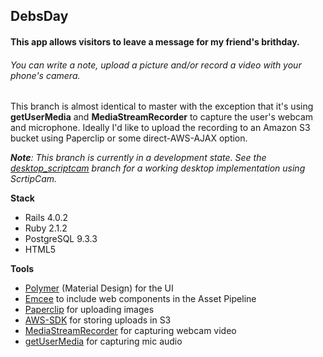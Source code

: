 ## DebsDay

#### This app allows visitors to leave a message for my friend's brithday.
###### You can write a note, upload a picture and/or record a video with your phone's camera.

This branch is almost identical to master with the exception that it's using **getUserMedia** and **MediaStreamRecorder** to capture the user's webcam and microphone. Ideally I'd like to upload the recording to an Amazon S3 bucket using Paperclip or some direct-AWS-AJAX option.

*<b>Note</b>: This branch is currently in a development state. See the <a href='https://github.com/HunterMeyer/debsday/tree/dektop_scriptcam'>desktop_scriptcam</a> branch for a working desktop implementation using ScrtipCam.*


**Stack**
- Rails 4.0.2
- Ruby 2.1.2
- PostgreSQL 9.3.3
- HTML5

**Tools**
- <a href='https://www.polymer-project.org' tagret='_blank'>Polymer</a> (Material Design) for the UI
- <a href='https://github.com/ahuth/emcee' taget='_blank'>Emcee</a> to include web components in the Asset Pipeline
- <a href='https://github.com/thoughtbot/paperclip' taget='_blank'>Paperclip</a> for uploading images
- <a href='https://github.com/aws/aws-sdk-core-ruby' taget='_blank'>AWS-SDK</a> for storing uploads in S3
- <a href='https://cdn.webrtc-experiment.com/MediaStreamRecorder-v1.2.js' target='_blank'>MediaStreamRecorder</a> for capturing webcam video
- <a href='https://developer.mozilla.org/en-US/docs/NavigatorUserMedia.getUserMedia'>getUserMedia</a> for capturing mic audio